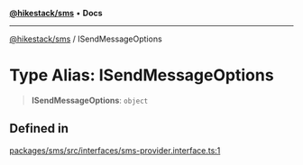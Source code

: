 [**@hikestack/sms**](/official/reference/sms/index.md) • **Docs**

***

[@hikestack/sms](/official/reference/sms/globals.md) / ISendMessageOptions

# Type Alias: ISendMessageOptions

> **ISendMessageOptions**: `object`

## Defined in

[packages/sms/src/interfaces/sms-provider.interface.ts:1](https://github.com/hikestack/hike/blob/2d4ca98e0cdf7a421674f597d4960cda8cd728c8/packages/sms/src/interfaces/sms-provider.interface.ts#L1)
